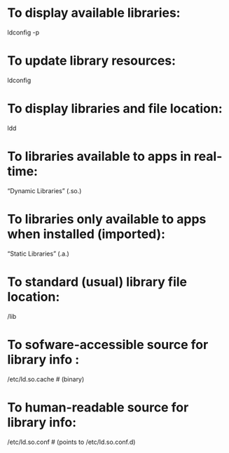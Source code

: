 To display available libraries:
===============================

ldconfig -p

To update library resources:
============================

ldconfig

To display libraries and file location:
=======================================

ldd

To libraries available to apps in real-time:
============================================

“Dynamic Libraries” (.so.)

To libraries only available to apps when installed (imported):
==============================================================

“Static Libraries” (.a.)

To standard (usual) library file location:
==========================================

/lib

To sofware-accessible source for library info :
===============================================

/etc/ld.so.cache \# (binary)

To human-readable source for library info:
==========================================

/etc/ld.so.conf \# (points to /etc/ld.so.conf.d)
